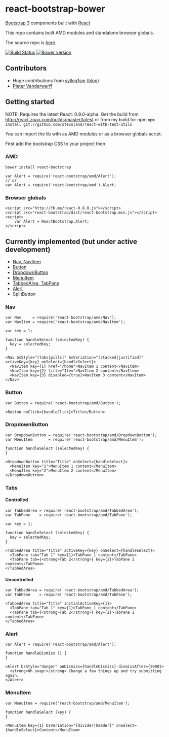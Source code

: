 # react-bootstrap-bower

[Bootstrap 3](http://getbootstrap.com) components built with [React](http://facebook.github.io/react/)

This repo contains built AMD modules and standalone browser globals.

The source repo is [here](https://github.com/stevoland/react-bootstrap).

[![Build Status](https://travis-ci.org/stevoland/react-bootstrap.png)](https://travis-ci.org/stevoland/react-bootstrap) [![Bower version](https://badge.fury.io/bo/react-bootstrap.png)](http://badge.fury.io/bo/react-bootstrap)

## Contributors

- Huge contributions from [syllog1sm](https://github.com/syllog1sm) ([blog](http://clozeit.wordpress.com/))
- [Pieter Vanderwerff](https://github.com/pieterv)

## Getting started

NOTE: Requires the latest React: 0.9.0-alpha. Get the build from http://react.zpao.com/builds/master/latest or from my
build for npm `npm install git://github.com/stevoland/react-with-test-utils`

You can import the lib with as AMD modules or as a browser globals script.

First add the bootstrap CSS to your project then

### AMD
```
bower install react-bootstrap

var Alert = require('react-bootstrap/amd/Alert');
// or
var Alert = require('react-bootstrap/amd').Alert;
```

### Browser globals
```
<script src="http://fb.me/react-0.8.0.js"></script>
<script src="react-bootstrap/dist/react-bootstrap.min.js"></script>
<script>
    var Alert = ReactBootstrap.Alert;
</script>
```

## Currently implemented (but under active development)

- [Nav, NavItem](#Nav)
- [Button](#Button)
- [DropdownButton](#DropdownButton)
- [MenuItem](#MenuItem)
- [TabbedArea, TabPane](#Tabs)
- [Alert](#Alert)
- SplitButton

### <a name="Nav"></a>Nav

```
var Nav     = require('react-bootstrap/amd/Nav');
var NavItem = require('react-bootstrap/amd/NavItem');

var key = 1;

function handleSelect (selectedKey) {
  key = selectedKey;
}

<Nav bsStyle="[tabs|pills]" bsVariation="[stacked|justified]" activeKey={key} onSelect={handleSelect}>
  <NavItem key={1} href="/home">NavItem 1 content</NavItem>
  <NavItem key={2} title="Item">NavItem 2 content</NavItem>
  <NavItem key={3} disabled={true}>NavItem 3 content</NavItem>
</Nav>
```

### <a name="Button"></a>Button

```
var Button = require('react-bootstrap/amd/Button');

<Button onClick={handleClick}>Title</Button>
```

### <a name="DropdownButton"></a>DropdownButton

```
var DropdownButton = require('react-bootstrap/amd/DropdownButton');
var MenuItem       = require('react-bootstrap/amd/MenuItem');

function handleSelect (selectedKey) {
}

<DropdownButton title="Title" onSelect={handleSelect}>
  <MenuItem key="1">MenuItem 1 content</MenuItem>
  <MenuItem key="2">MenuItem 2 content</MenuItem>
</DropdownButton>
```

### <a name="Tabs"></a>Tabs

#### Controlled
```
var TabbedArea = require('react-bootstrap/amd/TabbedArea');
var TabPane    = require('react-bootstrap/amd/TabPane');

var key = 1;

function handleSelect (selectedKey) {
  key = selectedKey;
}

<TabbedArea title="Title" activeKey={key} onSelect={handleSelect}>
  <TabPane tab="Tab 1" key={1}>TabPane 1 content</TabPane>
  <TabPane tab={<strong>Tab 2</strong>} key={2}>TabPane 2 content</TabPane>
</TabbedArea>
```

#### Uncontrolled
```
var TabbedArea = require('react-bootstrap/amd/TabbedArea');
var TabPane    = require('react-bootstrap/amd/TabPane');

<TabbedArea title="Title" initialActiveKey={1}>
  <TabPane tab="Tab 1" key={1}>TabPane 1 content</TabPane>
  <TabPane tab={<strong>Tab 2</strong>} key={2}>TabPane 2 content</TabPane>
</TabbedArea>
```

### <a name="Alert"></a>Alert

```
var Alert = require('react-bootstrap/amd/Alert');

function handleDismiss () {
}

<Alert bsStyle="danger" onDismiss={handleDismiss} dismissAfter={5000}>
  <strong>Oh snap!</strong> Change a few things up and try submitting again.
</Alert>
```

### <a name="MenuItem"></a>MenuItem

```
var MenuItem = require('react-bootstrap/amd/MenuItem');

function handleSelect (key) {
}

<MenuItem key={1} bsVariation="[divider|header]" onSelect={handleSelect}>Content</MenuItem>
```